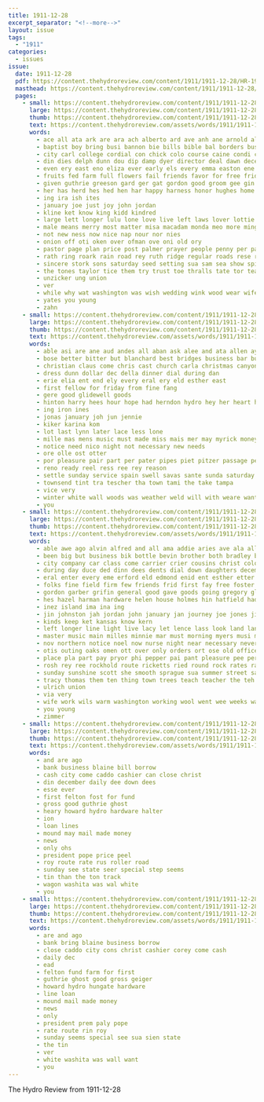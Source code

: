 ```yaml
---
title: 1911-12-28
excerpt_separator: "<!--more-->"
layout: issue
tags:
  - "1911"
categories:
  - issues
issue:
  date: 1911-12-28
  pdf: https://content.thehydroreview.com/content/1911/1911-12-28/HR-1911-12-28.pdf
  masthead: https://content.thehydroreview.com/content/1911/1911-12-28/masthead/HR-1911-12-28.jpg
  pages:
    - small: https://content.thehydroreview.com/content/1911/1911-12-28/small/HR-1911-12-28-01.jpg
      large: https://content.thehydroreview.com/content/1911/1911-12-28/large/HR-1911-12-28-01.jpg
      thumb: https://content.thehydroreview.com/content/1911/1911-12-28/thumbnails/HR-1911-12-28-01.jpg
      text: https://content.thehydroreview.com/assets/words/1911/1911-12-28/HR-1911-12-28-01.txt
      words:
        - ace all ata ark are ara ach alberto ard ave anh ane arnold ali ante and alters
        - baptist boy bring busi bannon bie bills bible bal borders business better besa buy beer boll bas bandy book both bells back bridgeport best bird ball ber boquet ben but bik been bride bowie bill
        - city carl college cordial con chick colo course caine condi can cash car chas church carne court christmas calendar christian chie caddo congress carnegie come company cotton charley choice came cloud chimes county cost chern clampett colorado
        - din dies delph dunn dou dip damp dyer director deal dawn december dinner desire daughter dec dry dela double days
        - even ery east eno eliza ever early els every emma easton ene elk ens earl edna ember
        - fruits fed farm full flowers fail friends favor for free friday former florida fort from fitte first
        - given guthrie greeson gard ger gat gordon good groom gee gin grown gave gain
        - her has herd hes hed hen har happy harness honor hughes home herald hydro holiday high house hinton henke hand hundred hold held hearty
        - ing ira ish ites
        - january joe just joy john jordan
        - kline ket know king kidd kindred
        - large lett longer lulu lone love live left laws lover lottie linge
        - male means merry most matter misa macadam monda meo more mingle morris may mass miller market march miss many mills man made merit mich monday main morning
        - not new ness now nice nap nour nor nies
        - onion off oti oken over ofman ove oni old ory
        - pastor page plan price post palmer prayer people penny per pages past place priest present peter port purchase pos pure phe pea
        - rath ring roark rain road rey ruth ridge regular roads rese rage
        - sincere stork sons saturday seed setting sua sam sea show spivey sud stockton six senator springs soon sole school sen student sents store sartin sare sunday states ship serio sharps seal saad sear special saval smith sor sah such set supper sister sho state
        - the tones taylor tice them try trust toe thralls tate tor teall tee texas
        - unzicker ung union
        - ver
        - while why wat washington was wish wedding wink wood wear wife wit will wil woo well white wile way wan went wun with want
        - yates you young
        - zahn
    - small: https://content.thehydroreview.com/content/1911/1911-12-28/small/HR-1911-12-28-02.jpg
      large: https://content.thehydroreview.com/content/1911/1911-12-28/large/HR-1911-12-28-02.jpg
      thumb: https://content.thehydroreview.com/content/1911/1911-12-28/thumbnails/HR-1911-12-28-02.jpg
      text: https://content.thehydroreview.com/assets/words/1911/1911-12-28/HR-1911-12-28-02.txt
      words:
        - able asi are ane aud andes all aban ask alee and ata allen aya
        - bose better bitter but blanchard best bridges business bar butcher bay boys bear been big boots bool
        - christian claus come chris cast church carla christmas canyon call company cost churches city comes campbell close cox cos cedar
        - dress dunn dollar dec della dinner dial during dan
        - erie elia ent end ely every eral ery eld esther east
        - first fellow for friday from fine fang
        - gere good glidewell goods
        - hinton harry hees hour hope had herndon hydro hey her heart hasting home
        - ing iron ines
        - jonas january joh jun jennie
        - kiker karina kom
        - lot last lynn later lace less lone
        - mille mas mens music must made miss mais mer may myrick money mountain minnie men much
        - notice need nico night not necessary new needs
        - ore olle ost otter
        - por pleasure pair part per pater pipes piet pitzer passage perry page pump pees pearl
        - reno ready reel ress ree rey reason
        - settle sunday service spain swell savas sante sunda saturday state such see sud shy schools star santa sick sunde show sale
        - townsend tint tra tescher tha town tami the take tampa
        - vice very
        - winter white wall woods was weather weld will with weare want wee wien willie way
        - you
    - small: https://content.thehydroreview.com/content/1911/1911-12-28/small/HR-1911-12-28-03.jpg
      large: https://content.thehydroreview.com/content/1911/1911-12-28/large/HR-1911-12-28-03.jpg
      thumb: https://content.thehydroreview.com/content/1911/1911-12-28/thumbnails/HR-1911-12-28-03.jpg
      text: https://content.thehydroreview.com/assets/words/1911/1911-12-28/HR-1911-12-28-03.txt
      words:
        - able awe ago alvin alfred and all ama addie aries ave ala allen als ask aly asa are audi aran agri arm
        - been big but business bik bottle bevin brother both bradley baby brown ber book breed besant beat bank birth bee burns band brothers bas best benson
        - city company car class come carrier crier cousins christ colony cousin close clinton cough college cobb chambers clifford christmas county chi cox clark carry cure conte clyde came col cream carl cold
        - during day duce ded dinn dees dents dial down daughters december dixon days daughter
        - eral enter every eme erford eld edmond enid ent esther etter
        - folks fine field firm few friends frid first fay free foster from for flyer foot fair friday fill fares fail fields farm frank fred falls forty
        - gordon garber grifin general good gave goods going gregory glidewell gertie
        - hes hazel harman hardware helen house holmes hin hatfield had homa harry hungate him henke hill hearty hydro hold hey harvey her hoy hard hert has holiday home
        - inez island ima ina ing
        - jin johnston jah jordan john january jan journey joe jones jing just
        - kinds keep ket kansas know kern
        - left longer line light live lacy let lence lass look land lane lines low living list lago long last
        - master music main milles minnie mar must morning myers musi means money men marke miller mak may many mia mail mer meals monday miss more made mexico most manner
        - nov northern notice noel now nurse night near necessary never nan new need ning not north
        - otis outing oaks omen ott over only orders ort ose old office oak
        - place pla part pay pryor phi pepper pai pant pleasure pee per public plan perfect person pitzer price paso pro pane perrin people pound points pass
        - rosh rey ree rockhold route ricketts ried round rock rates ray rings rain rum ready rie rach roses running
        - sunday sunshine scott she smooth sprague sua summer street said seifert state sine snyder seok show stevens sit solid saturday stock sample say sell shown sale set simmons six send sack son streets shirts store smith selz sons sick selling soon straub stand sen snow school sat shreck shumate soe still stove sions sorrow service schools short suits strong season surgeon side
        - tracy thomas them ten thing town trees teach teacher the teh texas townsend times too then takes trom thompson trip train thi trial thralls
        - ulrich union
        - via very
        - wife work wils warm washington working wool went wee weeks warden waters want was white ware ways watch williams week wan with weatherford winter woods well word weather win will west weight way wish worms
        - you young
        - zimmer
    - small: https://content.thehydroreview.com/content/1911/1911-12-28/small/HR-1911-12-28-04.jpg
      large: https://content.thehydroreview.com/content/1911/1911-12-28/large/HR-1911-12-28-04.jpg
      thumb: https://content.thehydroreview.com/content/1911/1911-12-28/thumbnails/HR-1911-12-28-04.jpg
      text: https://content.thehydroreview.com/assets/words/1911/1911-12-28/HR-1911-12-28-04.txt
      words:
        - and are ago
        - bank business blaine bill borrow
        - cash city come caddo cashier can close christ
        - din december daily dee down dees
        - esse ever
        - first felton fost for fund
        - gross good guthrie ghost
        - heary howard hydro hardware halter
        - ion
        - loan lines
        - mound may mail made money
        - news
        - only ohs
        - president pope price peel
        - roy route rate rus roller road
        - sunday see state seer special step seems
        - tin than the ton track
        - wagon washita was wal white
        - you
    - small: https://content.thehydroreview.com/content/1911/1911-12-28/small/HR-1911-12-28-05.jpg
      large: https://content.thehydroreview.com/content/1911/1911-12-28/large/HR-1911-12-28-05.jpg
      thumb: https://content.thehydroreview.com/content/1911/1911-12-28/thumbnails/HR-1911-12-28-05.jpg
      text: https://content.thehydroreview.com/assets/words/1911/1911-12-28/HR-1911-12-28-05.txt
      words:
        - are and ago
        - bank bring blaine business borrow
        - close caddo city cons christ cashier corey come cash
        - daily dec
        - ead
        - felton fund farm for first
        - guthrie ghost good gross geiger
        - howard hydro hungate hardware
        - line loan
        - mound mail made money
        - news
        - only
        - president prem paly pope
        - rate route rin roy
        - sunday seems special see sua sien state
        - the tin
        - ver
        - white washita was wall want
        - you
---
```


The Hydro Review from 1911-12-28

<!--more-->

